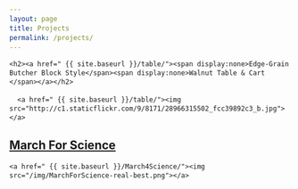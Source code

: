 ```yaml
---
layout: page
title: Projects
permalink: /projects/
---
```


<div class="project-wrapper">

  <div class="project-img">

    <h2><a href=" {{ site.baseurl }}/table/"><span display:none>Edge-Grain Butcher Block Style</span><span display:none>Walnut Table & Cart </span></a></h2>

      <a href=" {{ site.baseurl }}/table/"><img src="http://c1.staticflickr.com/9/8171/28966315502_fcc39892c3_b.jpg"></a>

  </div>

  <div class="project-img2">
    <h2><a href=" {{ site.baseurl }}/March4Science/"><span>March For Science</span></a></h2>

    <a href=" {{ site.baseurl }}/March4Science/"><img src="/img/MarchForScience-real-best.png"></a>
  
  </div>
</div>
